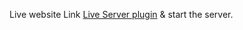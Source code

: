  Live website Link [Live Server plugin](https://assignment2julfiker744.netlify.app/) & start the server.
